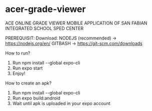 # acer-grade-viewer
ACE ONLINE GRADE VIEWER MOBILE APPLICATION OF SAN FABIAN INTEGRATED SCHOOL SPED CENTER

PREREQUISIT:
Download:
NODEJS (recommended) -> https://nodejs.org/en/
GITBASH -> https://git-scm.com/downloads

How to run?

1. Run npm install --global expo-cli
2. Run expo start
3. Enjoy!


How to create an apk?

1. Run npm install --global expo-cli
2. Run expo build:android
3. Wait until apk is uploaded in your expo account
